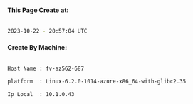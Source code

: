 
   
#### This Page Create at:

```bash

2023-10-22 - 20:57:04 UTC

```

#### Create By Machine:

```bash

Host Name : fv-az562-687

platform  : Linux-6.2.0-1014-azure-x86_64-with-glibc2.35

Ip Local  : 10.1.0.43

```

